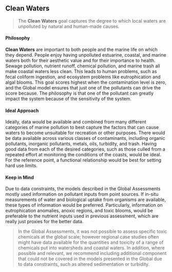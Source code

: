 ## **Clean Waters**

> The **Clean Waters** goal captures the degree to which local waters are unpolluted by natural and human-made causes.

#### Philosophy

**Clean Waters** are important to both people and the marine life on which they depend. People enjoy having unpolluted estuarine, coastal, and marine waters both for their aesthetic value and for their importance to health. Sewage pollution, nutrient runoff, chemical pollution, and marine trash all make coastal waters less clean. This leads to human problems, such as fecal coliform ingestion, and ecosystem problems like eutrophication and algal blooms. This goal scores highest when the contamination level is zero, and the Global  model ensures that just one of the pollutants can drive the score because. The philosophy is that one of the pollutant can greatly impact the system because of the sensitivity of the system.

#### Ideal Approach

Ideally, data would be available and combined from many different categories of marine pollution to best capture the factors that can cause waters to become unsuitable for recreation or other purposes. There would be data available across various classes of contaminants, including organic pollutants, inorganic pollutants, metals, oils, turbidity, and trash. Having good data from each of the desired categories, such as those culled from a repeated effort at monitoring the conditions of the coasts, would be ideal. For the reference point, a functional relationship would be best for setting hard use limits.

#### Keep in Mind

Due to data constraints, the models described in the Global Assessments mostly used information on pollutant inputs from point sources. If in-situ measurements of water and biological uptake from organisms are available, these types of information would be preferred. Particularly, information on eutrophication anomalies, anoxic regions, and toxic blooms, would be preferable to the nutrient inputs used in previous assessment, which are really just proxies for the better data.

> In the Global Assessments, it was not possible to assess specific toxic chemicals at the global scale; however regional case studies often might have data available for the quantities and toxicity of a range of chemicals put into watersheds and coastal waters. In addition, where possible and relevant, we recommend including additional component that could not be covered in the models presented in the Global due to data constraints, such as altered sedimentation or turbidity.
